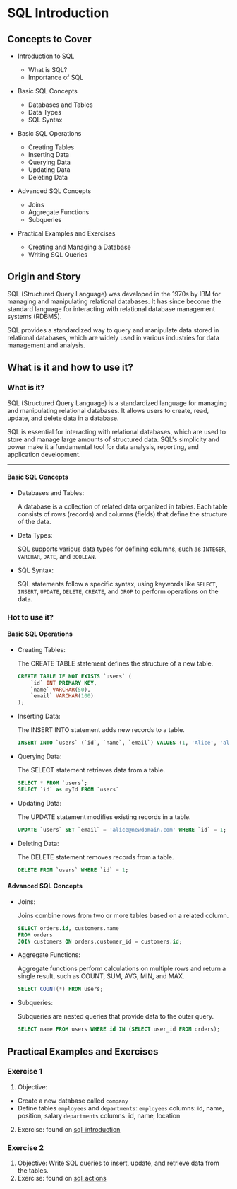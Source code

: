 # SQL Introduction

## Concepts to Cover

- Introduction to SQL

  - What is SQL?
  - Importance of SQL

- Basic SQL Concepts

  - Databases and Tables
  - Data Types
  - SQL Syntax

- Basic SQL Operations

  - Creating Tables
  - Inserting Data
  - Querying Data
  - Updating Data
  - Deleting Data

- Advanced SQL Concepts

  - Joins
  - Aggregate Functions
  - Subqueries

- Practical Examples and Exercises

  - Creating and Managing a Database
  - Writing SQL Queries

## Origin and Story

SQL (Structured Query Language) was developed in the 1970s by IBM for managing and manipulating relational databases. It has since become the standard language for interacting with relational database management systems (RDBMS).

SQL provides a standardized way to query and manipulate data stored in relational databases, which are widely used in various industries for data management and analysis.

## What is it and how to use it?

### What is it?

SQL (Structured Query Language) is a standardized language for managing and manipulating relational databases. It allows users to create, read, update, and delete data in a database.

SQL is essential for interacting with relational databases, which are used to store and manage large amounts of structured data. SQL's simplicity and power make it a fundamental tool for data analysis, reporting, and application development.

---

#### Basic SQL Concepts

- Databases and Tables:

  A database is a collection of related data organized in tables. Each table consists of rows (records) and columns (fields) that define the structure of the data.

- Data Types:

  SQL supports various data types for defining columns, such as `INTEGER`, `VARCHAR`, `DATE`, and `BOOLEAN`.

- SQL Syntax:

  SQL statements follow a specific syntax, using keywords like `SELECT`, `INSERT`, `UPDATE`, `DELETE`, `CREATE`, and `DROP` to perform operations on the data.

### Hot to use it?

#### Basic SQL Operations

- Creating Tables:

  The CREATE TABLE statement defines the structure of a new table.

  ```sql
  CREATE TABLE IF NOT EXISTS `users` (
      `id` INT PRIMARY KEY,
      `name` VARCHAR(50),
      `email` VARCHAR(100)
  );
  ```

- Inserting Data:

  The INSERT INTO statement adds new records to a table.

  ```sql
  INSERT INTO `users` (`id`, `name`, `email`) VALUES (1, 'Alice', 'alice@example.com');
  ```

- Querying Data:

  The SELECT statement retrieves data from a table.

  ```sql
  SELECT * FROM `users`;
  SELECT `id` as myId FROM `users`
  ```

- Updating Data:

  The UPDATE statement modifies existing records in a table.

  ```sql
  UPDATE `users` SET `email` = 'alice@newdomain.com' WHERE `id` = 1;
  ```

- Deleting Data:

  The DELETE statement removes records from a table.

  ```sql
  DELETE FROM `users` WHERE `id` = 1;
  ```

#### Advanced SQL Concepts

- Joins:

  Joins combine rows from two or more tables based on a related column.

  ```sql
  SELECT orders.id, customers.name
  FROM orders
  JOIN customers ON orders.customer_id = customers.id;
  ```

- Aggregate Functions:

  Aggregate functions perform calculations on multiple rows and return a single result, such as COUNT, SUM, AVG, MIN, and MAX.

  ```sql
  SELECT COUNT(*) FROM users;
  ```

- Subqueries:

  Subqueries are nested queries that provide data to the outer query.

  ```sql
  SELECT name FROM users WHERE id IN (SELECT user_id FROM orders);
  ```

## Practical Examples and Exercises

### Exercise 1

1. Objective:

- Create a new database called `company`
- Define tables `employees` and `departments`:
  `employees` columns: id, name, position, salary
  `departments` columns: id, name, location

2. Exercise:
   found on [sql_introduction]("./sql_introduction.sql")

### Exercise 2

1. Objective:
   Write SQL queries to insert, update, and retrieve data from the tables.
2. Exercise:
   found on [sql_actions]("./sql_actions.sql")
